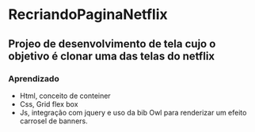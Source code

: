 # RecriandoPaginaNetflix
## Projeo de desenvolvimento de tela cujo o objetivo é clonar uma das telas do netflix
### Aprendizado
* Html, conceito de conteiner
* Css, Grid flex box
* Js, integração com jquery e uso da bib Owl para renderizar um efeito carrosel de banners.
